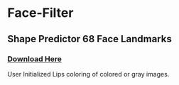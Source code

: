 # Face-Filter

##  Shape Predictor 68 Face Landmarks 
### [Download Here](https://github.com/tzutalin/dlib-android/blob/master/data/shape_predictor_68_face_landmarks.dat)


User Initialized Lips coloring of colored or gray images. 
